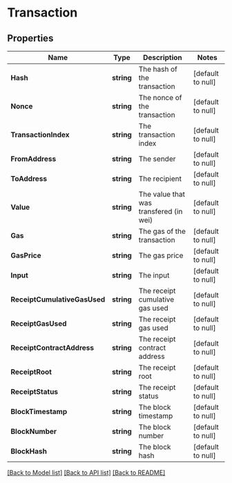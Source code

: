 # Transaction

## Properties
Name | Type | Description | Notes
------------ | ------------- | ------------- | -------------
**Hash** | **string** | The hash of the transaction | [default to null]
**Nonce** | **string** | The nonce of the transaction | [default to null]
**TransactionIndex** | **string** | The transaction index | [default to null]
**FromAddress** | **string** | The sender | [default to null]
**ToAddress** | **string** | The recipient | [default to null]
**Value** | **string** | The value that was transfered (in wei) | [default to null]
**Gas** | **string** | The gas of the transaction | [default to null]
**GasPrice** | **string** | The gas price | [default to null]
**Input** | **string** | The input | [default to null]
**ReceiptCumulativeGasUsed** | **string** | The receipt cumulative gas used | [default to null]
**ReceiptGasUsed** | **string** | The receipt gas used | [default to null]
**ReceiptContractAddress** | **string** | The receipt contract address | [default to null]
**ReceiptRoot** | **string** | The receipt root | [default to null]
**ReceiptStatus** | **string** | The receipt status | [default to null]
**BlockTimestamp** | **string** | The block timestamp | [default to null]
**BlockNumber** | **string** | The block number | [default to null]
**BlockHash** | **string** | The block hash | [default to null]

[[Back to Model list]](../README.md#documentation-for-models) [[Back to API list]](../README.md#documentation-for-api-endpoints) [[Back to README]](../README.md)

